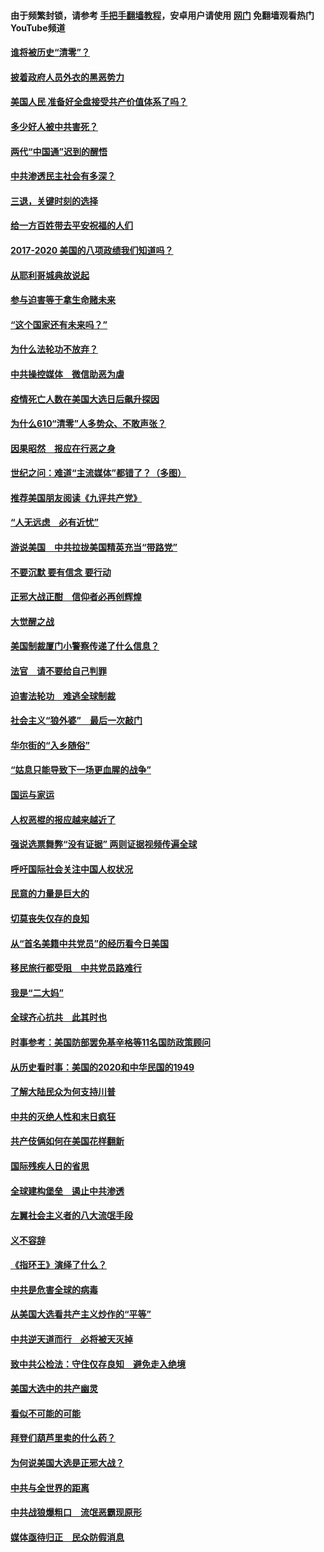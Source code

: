 #### 由于频繁封锁，请参考 [手把手翻墙教程](https://github.com/gfw-breaker/guides/wiki/)，安卓用户请使用 [网门](https://github.com/gfw-breaker/nogfw/blob/master/dl.md?t=02060000) 免翻墙观看热门YouTube频道 

#### [谁将被历史“清零”？](../pages/73/417485.md?t=02060000) 

#### [披着政府人员外衣的黑恶势力](../pages/73/417442.md?t=02060000) 

#### [美国人民 准备好全盘接受共产价值体系了吗？](../pages/73/417491.md?t=02060000) 

#### [多少好人被中共害死？](../pages/73/417144.md?t=02060000) 

#### [两代“中国通”迟到的醒悟](../pages/73/417064.md?t=02060000) 

#### [中共渗透民主社会有多深？](../pages/73/417063.md?t=02060000) 

#### [三退，关键时刻的选择](../pages/73/416969.md?t=02060000) 

#### [给一方百姓带去平安祝福的人们](../pages/73/416941.md?t=02060000) 

#### [2017-2020  美国的八项政绩我们知道吗？](../pages/73/416968.md?t=02060000) 

#### [从耶利哥城典故说起](../pages/73/416892.md?t=02060000) 

#### [参与迫害等于拿生命赌未来](../pages/73/416856.md?t=02060000) 

#### [“这个国家还有未来吗？”](../pages/73/416852.md?t=02060000) 

#### [为什么法轮功不放弃？](../pages/73/416864.md?t=02060000) 

#### [中共操控媒体　微信助恶为虐](../pages/73/416724.md?t=02060000) 

#### [疫情死亡人数在美国大选日后飙升探因](../pages/73/416606.md?t=02060000) 

#### [为什么610“清零”人多势众、不敢声张？](../pages/73/416632.md?t=02060000) 

#### [因果昭然　报应在行恶之身](../pages/73/416582.md?t=02060000) 

#### [世纪之问：难道“主流媒体”都错了？（多图）](../pages/73/416571.md?t=02060000) 

#### [推荐美国朋友阅读《九评共产党》](../pages/73/416510.md?t=02060000) 

#### [“人无远虑　必有近忧”](../pages/73/416513.md?t=02060000) 

#### [游说美国　中共拉拢美国精英充当“带路党”](../pages/73/416529.md?t=02060000) 

#### [不要沉默 要有信念 要行动](../pages/73/416457.md?t=02060000) 

#### [正邪大战正酣　信仰者必再创辉煌](../pages/73/416433.md?t=02060000) 

#### [大觉醒之战](../pages/73/416456.md?t=02060000) 

#### [美国制裁厦门小警察传递了什么信息？](../pages/73/416432.md?t=02060000) 

#### [法官　请不要给自己判罪](../pages/73/416379.md?t=02060000) 

#### [迫害法轮功　难逃全球制裁](../pages/73/416380.md?t=02060000) 

#### [社会主义“狼外婆”　最后一次敲门](../pages/73/416394.md?t=02060000) 

#### [华尔街的“入乡随俗”](../pages/73/416395.md?t=02060000) 

#### [“姑息只能导致下一场更血腥的战争”](../pages/73/416223.md?t=02060000) 

#### [国运与家运](../pages/73/416224.md?t=02060000) 

#### [人权恶棍的报应越来越近了](../pages/73/416276.md?t=02060000) 

#### [强说选票舞弊“没有证据” 两则证据视频传遍全球](../pages/73/416227.md?t=02060000) 

#### [呼吁国际社会关注中国人权状况](../pages/73/416135.md?t=02060000) 

#### [民意的力量是巨大的](../pages/73/416222.md?t=02060000) 

#### [切莫丧失仅存的良知](../pages/73/416134.md?t=02060000) 

#### [从“首名美籍中共党员”的经历看今日美国](../pages/73/416114.md?t=02060000) 

#### [移民旅行都受阻　中共党员路难行](../pages/73/416033.md?t=02060000) 

#### [我是“二大妈”](../pages/73/415529.md?t=02060000) 

#### [全球齐心抗共　此其时也](../pages/73/415989.md?t=02060000) 

#### [时事参考：美国防部罢免基辛格等11名国防政策顾问](../pages/73/415970.md?t=02060000) 

#### [从历史看时事：美国的2020和中华民国的1949](../pages/73/415949.md?t=02060000) 

#### [了解大陆民众为何支持川普](../pages/73/415950.md?t=02060000) 

#### [中共的灭绝人性和末日疯狂](../pages/73/415944.md?t=02060000) 

#### [共产伎俩如何在美国花样翻新](../pages/73/415908.md?t=02060000) 

#### [国际残疾人日的省思](../pages/73/415849.md?t=02060000) 

#### [全球建构堡垒　遏止中共渗透](../pages/73/415850.md?t=02060000) 

#### [左翼社会主义者的八大流氓手段](../pages/73/415802.md?t=02060000) 

#### [义不容辞](../pages/73/415807.md?t=02060000) 

#### [《指环王》演绎了什么？](../pages/73/415739.md?t=02060000) 

#### [中共是危害全球的病毒](../pages/73/415569.md?t=02060000) 

#### [从美国大选看共产主义炒作的“平等”](../pages/73/415654.md?t=02060000) 

#### [中共逆天道而行　必将被天灭掉](../pages/73/415626.md?t=02060000) 

#### [致中共公检法：守住仅存良知　避免走入绝境](../pages/73/415627.md?t=02060000) 

#### [美国大选中的共产幽灵](../pages/73/415618.md?t=02060000) 

#### [看似不可能的可能](../pages/73/415619.md?t=02060000) 

#### [拜登们葫芦里卖的什么药？](../pages/73/415531.md?t=02060000) 

#### [为何说美国大选是正邪大战？](../pages/73/415530.md?t=02060000) 

#### [中共与全世界的距离](../pages/73/415435.md?t=02060000) 

#### [中共战狼爆粗口　流氓恶霸现原形](../pages/73/415426.md?t=02060000) 

#### [媒体亟待归正　民众防假消息](../pages/73/415402.md?t=02060000) 

